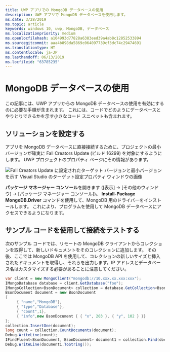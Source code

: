 ```yaml
---
title: UWP アプリでの MongoDB データベースの使用
description: UWP アプリで MongoDB データベースを使用します。
ms.date: 3/28/2019
ms.topic: article
keywords: windows 10, uwp, MongoDB, データベース
ms.localizationpriority: medium
ms.openlocfilehash: a104993d77828a6383eed39a4ab8c12852533894
ms.sourcegitcommit: aaa4b898da5869c064097739cf3dc74c29474691
ms.translationtype: HT
ms.contentlocale: ja-JP
ms.lasthandoff: 06/13/2019
ms.locfileid: "63785235"
---
```

# <a name="use-a-mongodb-database"></a>MongoDB データベースの使用
この記事には、UWP アプリからの MongoDB データベースの使用を有効にするのに必要な手順が含まれます。 これには、コードでどのようにデータベースとやりとりできるかを示す小さなコード スニペットも含まれます。

## <a name="set-up-your-solution"></a>ソリューションを設定する

アプリを MongoDB データベースに直接接続するために、プロジェクトの最小バージョンが確実に Fall Creators Update (ビルド 16299) を対象にするようにします。  UWP プロジェクトのプロパティ ページにその情報があります。

![Fall Creators Update に設定されたターゲット バージョンと最小バージョンを示す Visual Studio のターゲット設定プロパティ ウィンドウの画像](images/min-version-fall-creators.png)

**パッケージ マネージャー コンソール**を開きます ([表示] -> [その他のウィンドウ] -> [パッケージ マネージャー コンソール])。 **Install-Package MongoDB.Driver** コマンドを使用して、MongoDB 用のドライバーをインストールします。 これにより、プログラムを使用して MongoDB データベースにアクセスできるようになります。

## <a name="test-your-connection-using-sample-code"></a>サンプル コードを使用して接続をテストする
次のサンプル コードでは、リモートの MongoDB クライアントからコレクションを取得して、新しいドキュメントをそのコレクションに追加します。 その後、ここでは MongoDB API を使用して、コレクションの新しいサイズと挿入されたドキュメントを取得し、それらを出力します。IP アドレスとデータベース名はカスタマイズする必要があることに注意してください。

```csharp
var client = new MongoClient("mongodb://10.xxx.xx.xxx:xxx");
IMongoDatabase database = client.GetDatabase("foo");
IMongoCollection<BsonDocument> collection = database.GetCollection<BsonDocument>("bar");
BsonDocument document = new BsonDocument
{
     { "name","MongoDB"},
     { "type","Database"},
     { "count",1},
     { "info",new BsonDocument { { "x", 203 }, { "y", 102 } }}
};
collection.InsertOne(document);
long count = collection.CountDocuments(document);
Debug.WriteLine(count);
IFindFluent<BsonDocument, BsonDocument> document1 = collection.Find(document);
Debug.WriteLine(document1.ToString());
```
